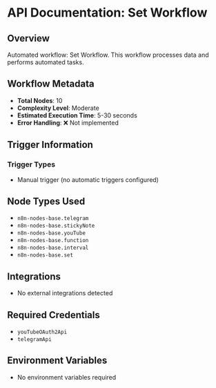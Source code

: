 # API Documentation: Set Workflow

## Overview
Automated workflow: Set Workflow. This workflow processes data and performs automated tasks.

## Workflow Metadata
- **Total Nodes**: 10
- **Complexity Level**: Moderate
- **Estimated Execution Time**: 5-30 seconds
- **Error Handling**: ❌ Not implemented

## Trigger Information
### Trigger Types
- Manual trigger (no automatic triggers configured)

## Node Types Used
- `n8n-nodes-base.telegram`
- `n8n-nodes-base.stickyNote`
- `n8n-nodes-base.youTube`
- `n8n-nodes-base.function`
- `n8n-nodes-base.interval`
- `n8n-nodes-base.set`

## Integrations
- No external integrations detected

## Required Credentials
- `youTubeOAuth2Api`
- `telegramApi`

## Environment Variables
- No environment variables required
